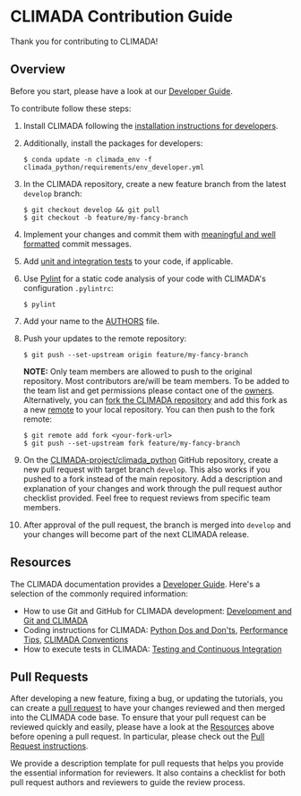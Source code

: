 # CLIMADA Contribution Guide

Thank you for contributing to CLIMADA!

## Overview

Before you start, please have a look at our [Developer Guide][devguide].

To contribute follow these steps:

1. Install CLIMADA following the [installation instructions for developers](https://climada-python.readthedocs.io/en/stable/guide/Guide_Installation.html#Install-CLIMADA-from-sources-(for-developers)).
2. Additionally, install the packages for developers:

    ```
    $ conda update -n climada_env -f climada_python/requirements/env_developer.yml
    ```
3. In the CLIMADA repository, create a new feature branch from the latest `develop` branch:

    ```
    $ git checkout develop && git pull
    $ git checkout -b feature/my-fancy-branch
    ```
4. Implement your changes and commit them with [meaningful and well formatted](https://tbaggery.com/2008/04/19/a-note-about-git-commit-messages.html) commit messages.
5. Add [unit and integration tests][testing] to your code, if applicable.
6. Use [Pylint](https://pypi.org/project/pylint/) for a static code analysis of your code with CLIMADA's configuration `.pylintrc`:

    ```
    $ pylint
    ```
7. Add your name to the [AUTHORS](/AUTHORS) file.
8. Push your updates to the remote repository:

    ```
    $ git push --set-upstream origin feature/my-fancy-branch
    ```

    **NOTE:** Only team members are allowed to push to the original repository.
    Most contributors are/will be team members. To be added to the team list and get permissions please contact one of the [owners](https://github.com/orgs/CLIMADA-project/people).
    Alternatively, you can [fork the CLIMADA repository](https://github.com/CLIMADA-project/climada_python/fork) and add this fork as a new [remote](https://git-scm.com/book/en/v2/Git-Basics-Working-with-Remotes) to your local repository.
    You can then push to the fork remote:

    ```
    $ git remote add fork <your-fork-url>
    $ git push --set-upstream fork feature/my-fancy-branch
    ```

9. On the [CLIMADA-project/climada_python](https://github.com/CLIMADA-project/climada_python) GitHub repository, create a new pull request with target branch `develop`.
    This also works if you pushed to a fork instead of the main repository.
    Add a description and explanation of your changes and work through the pull request author checklist provided.
    Feel free to request reviews from specific team members.
10. After approval of the pull request, the branch is merged into `develop` and your changes will become part of the next CLIMADA release.

## Resources

The CLIMADA documentation provides a [Developer Guide][devguide].
Here's a selection of the commonly required information:

* How to use Git and GitHub for CLIMADA development: [Development and Git and CLIMADA](https://climada-python.readthedocs.io/en/latest/guide/Guide_Git_Development.html)
* Coding instructions for CLIMADA: [Python Dos and Don'ts](https://climada-python.readthedocs.io/en/latest/guide/Guide_PythonDos-n-Donts.html), [Performance Tips](https://climada-python.readthedocs.io/en/latest/guide/Guide_Py_Performance.html), [CLIMADA Conventions](https://climada-python.readthedocs.io/en/latest/guide/Guide_Miscellaneous.html)
* How to execute tests in CLIMADA: [Testing and Continuous Integration][testing]

## Pull Requests

After developing a new feature, fixing a bug, or updating the tutorials, you can create a [pull request](https://docs.github.com/en/pull-requests) to have your changes reviewed and then merged into the CLIMADA code base.
To ensure that your pull request can be reviewed quickly and easily, please have a look at the [Resources](#resources) above before opening a pull request.
In particular, please check out the [Pull Request instructions](https://climada-python.readthedocs.io/en/latest/guide/Guide_Git_Development.html#Pull-requests).

We provide a description template for pull requests that helps you provide the essential information for reviewers.
It also contains a checklist for both pull request authors and reviewers to guide the review process.

[devguide]: https://climada-python.readthedocs.io/en/latest/#developer-guide
[testing]: https://climada-python.readthedocs.io/en/latest/guide/Guide_Continuous_Integration_and_Testing.html
